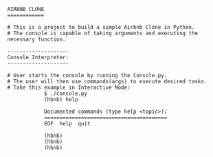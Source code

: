 	AIRBNB CLONE
	============

	# This is a project to build a simple Airbnb Clone in Python.
	# The console is capable of taking arguments and executing the necessary function.

	--------------------
	Console Interpreter:
	--------------------

	# User starts the console by running the Console.py.
	# The user will then use commands(args) to execute desired tasks.
	# Take this example in Interactive Mode:
				$ ./console.py
				(hbnb) help

				Documented commands (type help <topic>):
				========================================
				EOF  help  quit

				(hbnb) 
				(hbnb) 
				(hbnb)
